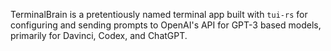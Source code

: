 TerminalBrain is a pretentiously named terminal app built with `tui-rs` for configuring and sending prompts to OpenAI's API for GPT-3 based models, primarily for Davinci, Codex, and ChatGPT. 
